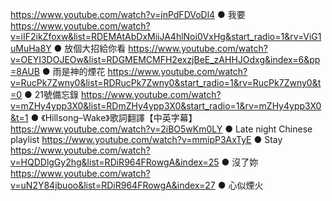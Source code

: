 https://www.youtube.com/watch?v=jnPdFDVoDl4 ● 我要
https://www.youtube.com/watch?v=iIF2ikZfoxw&list=RDEMAtAbDxMiiJA4hlNoi0VxHg&start_radio=1&rv=ViG1uMuHa8Y ● 放個大招給你看
https://www.youtube.com/watch?v=OEYI3DOJEOw&list=RDGMEMCMFH2exzjBeE_zAHHJOdxg&index=6&pp=8AUB ● 雨是神的煙花
https://www.youtube.com/watch?v=RucPk7Zwny0&list=RDRucPk7Zwny0&start_radio=1&rv=RucPk7Zwny0&t=0 ● 21號備忘錄
https://www.youtube.com/watch?v=mZHy4ypp3X0&list=RDmZHy4ypp3X0&start_radio=1&rv=mZHy4ypp3X0&t=1 ● 《Hillsong–Wake》歌詞翻譯【中英字幕】
https://www.youtube.com/watch?v=2iBO5wKm0LY ●  Late night Chinese playlist
https://www.youtube.com/watch?v=mmipP3AxTyE ●  Stay
https://www.youtube.com/watch?v=HQDDlgGy2hg&list=RDiR964FRowgA&index=25 ●  沒了妳
https://www.youtube.com/watch?v=uN2Y84jbuoo&list=RDiR964FRowgA&index=27 ●  心似煙火
